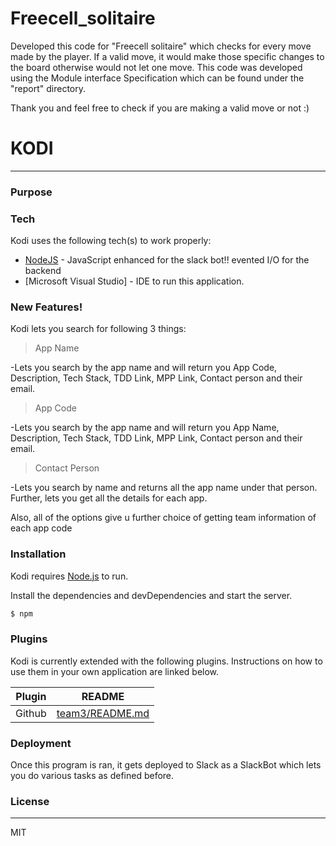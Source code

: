 # Freecell_solitaire

Developed this code for "Freecell solitaire" which checks for every move made by the player. If a valid move, it would make those specific changes to the board otherwise would not let one move. This code was developed using the Module interface Specification which can be found under the "report" directory.

Thank you and feel free to check if you are making a valid move or not :)

# KODI
---
### Purpose

### Tech

Kodi uses the following tech(s) to work properly:
* [NodeJS](https://nodejs.org/) - JavaScript enhanced for the slack bot!! evented I/O for the backend
* [Microsoft Visual Studio] - IDE to run this application.

### New Features!

Kodi lets you search for following 3 things:

> App Name

-Lets you search by the app name and will return you App Code, Description, Tech Stack, TDD Link, MPP Link, Contact person and their email.

> App Code

-Lets you search by the app name and will return you App Name, Description, Tech Stack, TDD Link, MPP Link, Contact person and their email.

>Contact Person

-Lets you search by name and returns all the app name under that person. Further, lets you get all the details for each app.

Also, all of the options give u further choice of getting team information of each app code
### Installation

Kodi requires [Node.js](https://nodejs.org/)  to run.

Install the dependencies and devDependencies and start the server.

```sh
$ npm
```

### Plugins

Kodi is currently extended with the following plugins. Instructions on how to use them in your own application are linked below.

| Plugin | README |
| ------ | ------ |
| Github | [team3/README.md](https://github.com/) |


### Deployment

Once this program is ran, it gets deployed to Slack as a SlackBot which lets you do various tasks as defined before.


### License
----

MIT
